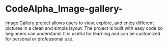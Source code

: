 # CodeAlpha_Image-gallery-
 Image Gallery project  allows users to view, explore, and enjoy different pictures in a clean and simple layout. The project is built with easy code so beginners can understand. It is useful for learning and can be customized for personal or professional use.
